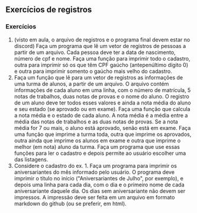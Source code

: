 ## Exercícios de registros

### Exercícios

1. (visto em aula, o arquivo de registros e o programa final devem estar no discord) Faça um programa que lê um vetor de registros de pessoas a partir de um arquivo. Cada pessoa deve ter a data de nascimento, número de cpf e nome. Faça uma função para imprimir todo o cadastro, outra para imprimir só os que têm CPF gaúcho (antepenúltimo dígito 0) e outra para imprimir somento o gaúcho mais velho do cadastro.
2. Faça um função que lê para um vetor de registros as informações de uma turma de alunos, a partir de um arquivo. O arquivo contém informações de cada aluno em uma linha, com o número de matrícula, 5 notas de trabalhos, duas notas de provas e o nome do aluno. O registro de um aluno deve ter todos esses valores e ainda a nota média do aluno e seu estado (se aprovado ou em exame). Faça uma função que calcula a nota média e o estado de cada aluno. A nota média é a média entre a média das notas de trabalhos e as duas notas de provas. Se a nota média for 7 ou mais, o aluno está aprovado, senão está em exame. Faça uma função que imprime a turma toda, outra que imprime os aprovados, outra ainda que imprime os alunos em exame e outra que imprime o melhor (em nota) aluno da turma. Faça um programa que use essas funções para ler o cadastro e depois permite ao usuário escolher uma das listagens.
3. Considere o cadastro do ex. 1. Faça um programa para imprimir os aniversariantes do mês informado pelo usuário. O programa deve imprimir o título no início ("Aniversariantes de Julho", por exemplo), e depois uma linha para cada dia, com o dia e o primeiro nome de cada aniversariante daquele dia. Os dias sem aniversariante não devem ser impressos. A impressão deve ser feita em um arquivo em formato markdown do github (ou se preferir, em html).

